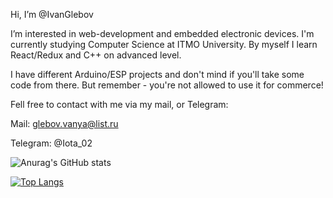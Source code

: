 Hi, I’m @IvanGlebov

I’m interested in web-development and embedded electronic devices.
I'm currently studying Computer Science at ITMO University.
By myself I learn React/Redux and C++ on advanced level.

I have different Arduino/ESP projects and don't mind if you'll take some code from there. But remember - you're not allowed to use it for commerce! 

Fell free to contact with me via my mail, or Telegram:

Mail: glebov.vanya@list.ru

Telegram: @Iota_02


![Anurag's GitHub stats](https://github-readme-stats.vercel.app/api?username=IvanGlebov&show_icons=true&theme=react)

[![Top Langs](https://github-readme-stats.vercel.app/api/top-langs/?username=IvanGlebov&layout=compact&langs_count=8&theme=react)](https://github.com/anuraghazra/github-readme-stats)

<!-- [![willianrod's wakatime stats](https://github-readme-stats.vercel.app/api/wakatime?username=iota02&theme=react)](https://github.com/anuraghazra/github-readme-stats) -->





<!---
IvanGlebov/IvanGlebov is a ✨ special ✨ repository because its `README.md` (this file) appears on your GitHub profile.
You can click the Preview link to take a look at your changes.
--->
